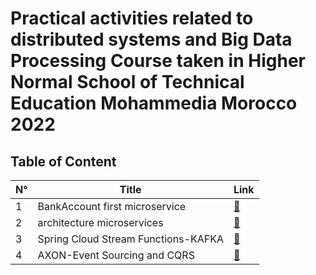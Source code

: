 
# Practical activities related to distributed systems and Big Data Processing Course taken in Higher Normal School of Technical Education Mohammedia Morocco 2022

## Table of Content

|           N°              |                     Title                     |          Link        |
|     -----------------    |        ----------------------------------     |       ---------      |
|           1            |            BankAccount first microservice         | [:link:](micro-service-REST-Connector "") |
|           2            |            architecture microservices         | [:link:](architecture%20micro-services "") |
|           3            |            Spring Cloud Stream Functions-KAFKA         | [:link:](Spring%20Cloud%20Stream%20Functions-KAFKA "") |
|           4            |            AXON-Event Sourcing and CQRS         | [:link:](AXON-Event%20Sourcing-CQRS "") |


